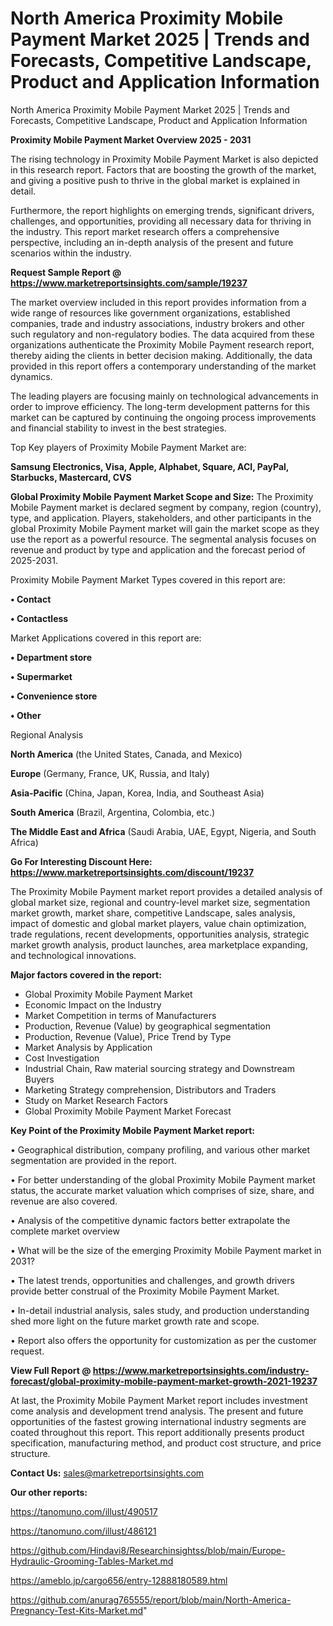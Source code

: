 # North America Proximity Mobile Payment Market 2025 | Trends and Forecasts, Competitive Landscape, Product and Application Information
North America Proximity Mobile Payment Market 2025 | Trends and Forecasts, Competitive Landscape, Product and Application Information

<Strong> Proximity Mobile Payment Market Overview 2025 - 2031</strong>

The rising technology in Proximity Mobile Payment Market is also depicted in this research report. Factors that are boosting the growth of the market, and giving a positive push to thrive in the global market is explained in detail.

Furthermore, the report highlights on emerging trends, significant drivers, challenges, and opportunities, providing all necessary data for thriving in the industry. This report market research offers a comprehensive perspective, including an in-depth analysis of the present and future scenarios within the industry.

<strong>Request Sample Report @ <a href=https://www.marketreportsinsights.com/sample/19237>https://www.marketreportsinsights.com/sample/19237</a></strong>

The market overview included in this report provides information from a wide range of resources like government organizations, established companies, trade and industry associations, industry brokers and other such regulatory and non-regulatory bodies. The data acquired from these organizations authenticate the Proximity Mobile Payment research report, thereby aiding the clients in better decision making. Additionally, the data provided in this report offers a contemporary understanding of the market dynamics.

The leading players are focusing mainly on technological advancements in order to improve efficiency. The long-term development patterns for this market can be captured by continuing the ongoing process improvements and financial stability to invest in the best strategies.

Top Key players of Proximity Mobile Payment Market are:

<strong>Samsung Electronics, Visa, Apple, Alphabet, Square, ACI, PayPal, Starbucks, Mastercard, CVS</strong>

<strong><b>Global Proximity Mobile Payment Market Scope and Size:</b></strong>
The Proximity Mobile Payment market is declared segment by company, region (country), type, and application. Players, stakeholders, and other participants in the global Proximity Mobile Payment market will gain the market scope as they use the report as a powerful resource. The segmental analysis focuses on revenue and product by type and application and the forecast period of 2025-2031.

Proximity Mobile Payment Market Types covered in this report are:

<strong>• Contact

• Contactless</strong>

Market Applications covered in this report are:

<strong>• Department store

• Supermarket

• Convenience store

• Other</strong> 

Regional Analysis

<strong>North America</strong> (the United States, Canada, and Mexico)

<strong>Europe</strong> (Germany, France, UK, Russia, and Italy)

<strong>Asia-Pacific</strong> (China, Japan, Korea, India, and Southeast Asia)

<strong>South America</strong> (Brazil, Argentina, Colombia, etc.)

<strong>The Middle East and Africa</strong> (Saudi Arabia, UAE, Egypt, Nigeria, and South Africa)

<strong>Go For Interesting Discount Here: <a href=https://www.marketreportsinsights.com/discount/19237>https://www.marketreportsinsights.com/discount/19237</a></strong>

The Proximity Mobile Payment market report provides a detailed analysis of global market size, regional and country-level market size, segmentation market growth, market share, competitive Landscape, sales analysis, impact of domestic and global market players, value chain optimization, trade regulations, recent developments, opportunities analysis, strategic market growth analysis, product launches, area marketplace expanding, and technological innovations.

<strong><b>Major factors covered in the report:</b></strong>
<ul>
  <li>Global Proximity Mobile Payment Market </li>
  <li>Economic Impact on the Industry</li>
  <li>Market Competition in terms of Manufacturers</li>
  <li>Production, Revenue (Value) by geographical segmentation</li>
  <li>Production, Revenue (Value), Price Trend by Type</li>
  <li>Market Analysis by Application</li>
  <li>Cost Investigation</li>
  <li>Industrial Chain, Raw material sourcing strategy and Downstream Buyers</li>
  <li>Marketing Strategy comprehension, Distributors and Traders</li>
  <li>Study on Market Research Factors</li>
  <li>Global Proximity Mobile Payment Market Forecast</li>
</ul>

<strong><b>Key Point of the Proximity Mobile Payment Market report:</b></strong>

• Geographical distribution, company profiling, and various other market segmentation are provided in the report.

• For better understanding of the global Proximity Mobile Payment market status, the accurate market valuation which comprises of size, share, and revenue are also covered.

• Analysis of the competitive dynamic factors better extrapolate the complete market overview

• What will be the size of the emerging Proximity Mobile Payment market in 2031?

• The latest trends, opportunities and challenges, and growth drivers provide better construal of the Proximity Mobile Payment Market.

• In-detail industrial analysis, sales study, and production understanding shed more light on the future market growth rate and scope.

• Report also offers the opportunity for customization as per the customer request.

<strong><b>View Full Report @ <a href=https://www.marketreportsinsights.com/industry-forecast/global-proximity-mobile-payment-market-growth-2021-19237>https://www.marketreportsinsights.com/industry-forecast/global-proximity-mobile-payment-market-growth-2021-19237</a></b></strong>


At last, the Proximity Mobile Payment Market report includes investment come analysis and development trend analysis. The present and future opportunities of the fastest growing international industry segments are coated throughout this report. This report additionally presents product specification, manufacturing method, and product cost structure, and price structure.

<strong>Contact Us:</strong>
sales@marketreportsinsights.com

<strong>Our other reports:</strong>

<a href=https://tanomuno.com/illust/490517>https://tanomuno.com/illust/490517</a>

<a href=https://tanomuno.com/illust/486121>https://tanomuno.com/illust/486121</a>

<a href=https://github.com/Hindavi8/Researchinsightss/blob/main/Europe-Hydraulic-Grooming-Tables-Market.md>https://github.com/Hindavi8/Researchinsightss/blob/main/Europe-Hydraulic-Grooming-Tables-Market.md</a>

<a href=https://ameblo.jp/cargo656/entry-12888180589.html>https://ameblo.jp/cargo656/entry-12888180589.html</a>

<a href=https://github.com/anurag765555/report/blob/main/North-America-Pregnancy-Test-Kits-Market.md>https://github.com/anurag765555/report/blob/main/North-America-Pregnancy-Test-Kits-Market.md</a>"
